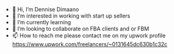 - 👋 Hi, I’m Dennise Dimaano
- 👀 I’m interested in working with start up sellers
- 🌱 I’m currently learning 
- 💞️ I’m looking to collaborate on FBA clients and or FBM
- 📫 How to reach me please contact me on my upwork profile https://www.upwork.com/freelancers/~0131645dc630b1c32c
<!---
Dimdim03/Dimdim03 is a ✨ special ✨ repository because its `README.md` (this file) appears on your GitHub profile.
You can click the Preview link to take a look at your changes.
--->

